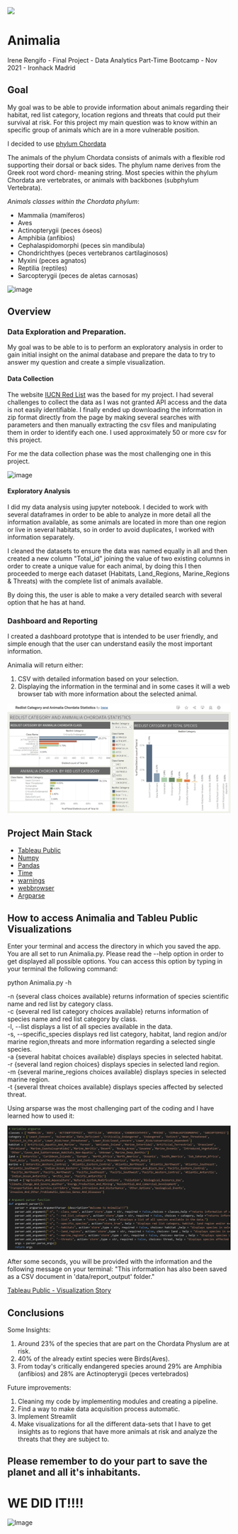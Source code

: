<p align="left"><img src="https://cdn-images-1.medium.com/max/184/1*2GDcaeYIx_bQAZLxWM4PsQ@2x.png"></p>

# __Animalia__ #
Irene Rengifo - Final Project - Data Analytics Part-Time Bootcamp - Nov 2021 - Ironhack Madrid

## **Goal** ##
My goal was to be able to provide information about animals regarding their habitat, red list category, location regions and threats that could put their survival at risk. For this project my main question was to know within an specific group of animals which are in a more vulnerable position. 

I decided to use [phylum Chordata](https://es.wikipedia.org/wiki/Chordata) 

The animals of the phylum Chordata consists of animals with a flexible rod supporting their dorsal or back sides. The phylum name derives from the Greek root word chord- meaning string. Most species within the phylum Chordata are vertebrates, or animals with backbones (subphylum Vertebrata).

*Animals classes within the Chordata phylum*:  
- Mammalia (mamíferos)
- Aves
- Actinopterygii (peces óseos)  
- Amphibia (anfibios)  
- Cephalaspidomorphi (peces sin mandibula)  
- Chondrichthyes (peces vertebranos cartilaginosos)  
- Myxini (peces agnatos)  
- Reptilia (reptiles)  
- Sarcopterygii (peces de aletas carnosas)

![image](https://www.carlsonstockart.com/images/xl/Chordate-Famly-Tree.jpg)

## **Overview** ##
### **Data Exploration and Preparation.** ### 

My goal was to be able to  is to perform an exploratory analysis in order to gain initial insight on the animal database and prepare the data to try to answer my question and create a simple visualization.

#### **Data Collection** ####
The website [IUCN Red List](https://www.iucnredlist.org) was the based for my project. I had several challenges to collect the data as I was not granted API access and the data is not easily identifiable. I finally ended up downloading the information in zip format directly from the page by making several searches with parameters and then manually extracting the csv files and manipulating them in order to identify each one. 
I used approximately 50 or more csv for this project.

For me the data collection phase was the most challenging one in this project.

![image](https://i.gifer.com/embedded/download/9nLP.gif)

#### **Exploratory Analysis** ####
I did my data analysis using jupyter notebook. I decided to work with several dataframes in order to be able to analyze in more detail all the information available, as some animals are located in more than one region or live in several habitats, so in order to avoid duplicates, I worked with information separately.  

I cleaned the datasets to ensure the data was named equally in all and then created a new column "Total_id" joining the value of two existing columns in order to create a unique value for each animal, by doing this I then proceeded to merge each dataset (Habitats, Land_Regions, Marine_Regions & Threats) with the complete list of animals available.  

By doing this, the user is able to make a very detailed search with several option that he has at hand. 

### **Dashboard and Reporting** ### 

I created a dashboard prototype that is intended to be user friendly, and simple enough that the user can understand easily the most important information.

Animalia will return either:
1. CSV with detailed information based on your selection. 
2. Displaying the information in the terminal and in some cases it will a web browser tab with more information about the selected animal.

![image](https://raw.githubusercontent.com/Irene9R/ih_datamadpt1121_final_project/main/imagenes/tableau_statistics.jpg)


## **Project Main Stack**

 
- [Tableau Public](https://public.tableau.com/en-us/s/) 
- [Numpy](https://numpy.org/)
- [Pandas](https://pandas.pydata.org/pandas-docs/stable/reference/index.html)
- [Time](https://docs.python.org/3/library/time.html)
- [warnings](https://docs.python.org/es/3/library/warnings.html)
- [webbrowser](https://docs.python.org/es/3/library/webbrowser.html)
- [Argparse](https://docs.python.org/3/library/argparse.html)



## **How to access Animalia and Tableu Public Visualizations**  

Enter your terminal and access the directory in which you saved the app.
You are all set to run Animalia.py. Please read the --help option in order to get displayed all possible options. You can access this option by typing in your terminal the following command:

python Animalia.py -h

 -n {several class choices available}              returns information of species scientific name and red list by category class.  
  -c {several red list category choices available}             returns information of species name and red list category by class.   
  -l, --list            displays a list of all species available in the data.  
  -s, --specific_species
                        displays red list category, habitat, land region and/or marine region,threats and more information regarding a selected single species.  
  -a {several habitat choices available}       displays species in selected habitat.  
  -r {several land region choices}
                        displays species in selected land region.  
  -m {several marine_regions choices available} 
                        displays species in selected marine region.  
  -t {several threat choices available} 
                        displays species affected by selected threat.  
 
Using arsparse was the most challenging part of the coding and I have learned how to used it:

![image](https://github.com/Irene9R/ih_datamadpt1121_final_project/blob/main/imagenes/argparse.jpg?raw=true)

After some seconds, you will be provided with the information  and the following message on your terminal:
"This information has also been saved as a CSV document in 'data/report_output' folder."

[Tableau Public - Visualization Story](https://public.tableau.com/app/profile/irene1690/viz/RedlistCategoryandAnimaliaChordataStatistics/REDLISTCATEGORYANDANIMALIACHORDATASTATISTICS?publish=yes)



## **Conclusions** #

Some Insights: 
1.	Around 23% of the species that are part on the Chordata Physlum are at risk. 
2.	40% of the already extint species were Birds(Aves).
3.	From today's critically endangered species around 29% are Amphibia (anfibios) and 28% are Actinopterygii (peces vertebrados) 

Future improvements:  
1. Cleaning my code by implementing modules and creating a pipeline.
2. Find a way to make data acquisition process automatic.
3. Implement Streamlit
4. Make visualizations for all the different data-sets that I have to get insights as to regions that have more animals at risk and analyze the threats that they are subject to. 


## **Please remember to do your part  to save the planet and all it's inhabitants.** ##

# WE DID IT!!!!

![Image](https://c.tenor.com/p662RWbCxJAAAAAd/ead-formatura.gif)































